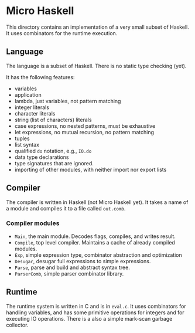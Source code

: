 # Micro Haskell
This directory contains an implementation of a very small subset of Haskell.
It uses combinators for the runtime execution.

## Language
The language is a subset of Haskell.  There is no static type checking (yet).

It has the following features:
* variables
* application
* lambda, just variables, not pattern matching
* integer literals
* character literals
* string (list of characters) literals
* case expressions, no nested patterns, must be exhaustive
* let expressions, no mutual recursion, no pattern matching
* tuples
* list syntax
* qualified `do` notation, e.g., `IO.do`
* data type declarations
* type signatures that are ignored.
* importing of other modules, with neither import nor export lists

## Compiler
The compiler is written in Haskell (not Micro Haskell yet).
It takes a name of a module and compiles it to a file called `out.comb`.

### Compiler modules

* `Main`, the main module.  Decodes flags, compiles, and writes result.
* `Compile`, top level compiler.  Maintains a cache of already compiled modules.
* `Exp`, simple expression type, combinator abstraction and optimization
* `Desugar`, desugar full expressions to simple expressions.
* `Parse`, parse and build and abstract syntax tree.
* `ParserComb`, simple parser combinator library.

## Runtime
The runtime system is written in C and is in `eval.c`.
It uses combinators for handling variables, and has some primitive operations
for integers and for executing IO operations.
There is a also a simple mark-scan garbage collector.

